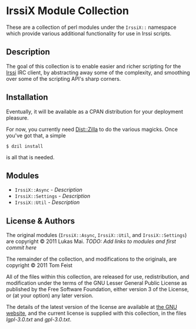 # IrssiX Module Collection

These are a collection of perl modules under the `IrssiX::` namespace which
provide various additional functionality for use in Irssi scripts.

## Description

The goal of this collection is to enable easier and richer scripting for the
[Irssi](//irssi.org) IRC client, by abstracting away some of the complexity, and
smoothing over some of the scripting API's sharp corners.


## Installation

Eventually, it will be available as a CPAN distribution for your deployment
pleasure.

For now, you currently need [Dist::Zilla](http://dzil.org/) to do the
various magicks. Once you've got that, a simple

`$ dzil install` 

is all that is needed.

## Modules

* `IrssiX::Async` - *Description*
* `IrssiX::Settings` - *Description*
* `IrssiX::Util` - *Description*

## License & Authors

The original modules (`IrssiX::Async`, `IrssiX::Util`, and `IrssiX::Settings`)
are copyright &copy; 2011 Lukas Mai.
*TODO: Add links to modules and first commit here*

The remainder of the collection, and modifications to the originals, are
 copyright &copy; 2011 Tom Feist

All of the files within this collection, are released for use, redistribution,
and modification under the terms of the GNU Lesser General Public License as
published by the Free Software Foundation, either version 3 of the License, or
(at your option) any later version.

The details of the latest version of the license are available at
[the GNU website](//www.gnu.org/licenses/lgpl.html), and the current license is
supplied with this collection, in the files *lgpl-3.0.txt* and *gpl-3.0.txt*.


